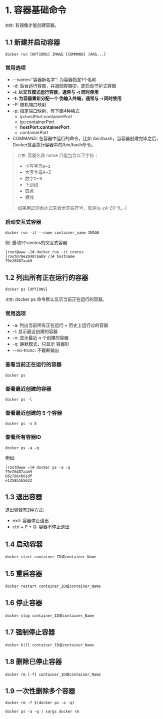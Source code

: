 # 1. 容器基础命令

`前提`: 有镜像才能创建容器。

## 1.1 新建并启动容器

```
docker run [OPTIONS] IMAGE [COMMAND] [ARG...]
```

### 常用选项
* --name="容器新名字": 为容器指定1个名称
* -d: 后台运行容器，并返回容器ID，即启动守护式容器
* **-i: 以交互模式运行容器，通常与 -t 同时使用**
* **-t: 为容器重新分配一个 伪输入终端，通常与 -i 同时使用**
* -P: 随机端口映射
* -p: 指定端口映射，有下面4种格式
    * ip:hostPort:containerPort
    * ip::containerPort
    * **hostPort:containerPort**
    * containerPort
* COMMAND: 在容器中运行的命令，比如 /bin/bash，当容器创建完毕之后，Docker就会执行容器中的/bin/bash命令。

> `注意`: 容器名称 name 只能包含以下字符：
> * 小写字母a~z
> * 大写字母A~Z
> * 数字0~9
> * 下划线
> * 圆点
> * 横线
>
> 如果用正则表达式来表示这些符号，就是[a-zA-Z0-9_.-]


### 启动交互式容器

```shell script
docker run -it --name container_name IMAGE
```

例: 启动1个centos的交互式容器

```shell script
[root@www ~]# docker run -it centos
[root@79e20487aab9 /]# hostname
79e20487aab9
```


## 1.2 列出所有正在运行的容器

```shell script
docker ps [OPTIONS]
```

`注意`: docker ps 命令默认显示当前正在运行的容器。

### 常用选项
* -a: 列出当前所有正在运行 + 历史上运行过的容器
* -l: 显示最近创建的容器
* -n: 显示最近 n 个创建的容器
* -q: 静默模式，只显示 容器ID
* --no-trunc: 不截断输出

### 查看当前正在运行的容器
```shell script
docker ps
```

### 查看最近创建的容器
```shell script
docker ps -l
```

### 查看最近创建的 5 个容器
```shell script
docker ps -n 5
```


### 查看所有容器ID

```shell script
docker ps -a -q
```

例如:

```shell script
[root@www ~]# docker ps -a -q
79e20487aab9
6b2788cb01df
e1258b165632
```

## 1.3 退出容器

退出容器有2种方式:
* exit: 容器停止退出
* ctrl + P + Q: 容器不停止退出

## 1.4 启动容器
```shell script
docker start container_ID或container_Name
```

## 1.5 重启容器
```shell script
docker restart container_ID或container_Name
```

## 1.6 停止容器
```shell script
docker stop container_ID或container_Name
```

## 1.7 强制停止容器
```shell script
docker kill container_ID或container_Name
```

## 1.8 删除已停止容器
```shell script
docker rm [-f] container_ID或container_Name
```

## 1.9 一次性删除多个容器
```shell script
docker rm -f $(docker ps -a -q)

docker ps -a -q | xargs docker rm
```
